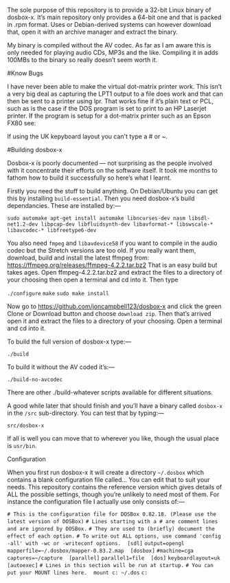 The sole purpose of this repository is to provide a 32-bit Linux binary of dosbox-x.  It’s main repository only provides a 64-bit one and that is packed in .rpm format.  Uses or Debian-derived systems can however download that, open it with an archive manager and extract the binary.

My binary is compiled without the AV codec.  As far as I am aware this is only needed for playing audio CDs, MP3s and the like.  Compiling it in adds 100MBs to the binary so really doesn’t seem worth it.


#Know Bugs

I have never been able to make the virtual dot-matrix printer work.  This isn’t a very big deal as capturing the LPT1 output to a file does work and that can then be sent to a printer using lpr.  That works fine if it’s plain text or PCL, such as is the case if the DOS program is set to print to an HP Laserjet printer.  If the program is setup for a dot-matrix printer such as an Epson FX80 see:

If using the UK kepyboard layout you can't type a # or ~.


#Building dosbox-x

Dosbox-x is poorly documented — not surprising as the people involved with it concentrate their efforts on the software itself.  It took me months to fathom how to build it successfully so here’s what I learnt.

Firstly you need the stuff to build anything.  On Debian/Ubuntu you can get this by installing `build-essential`.  Then you need dosbox-x’s build dependancies.  These are installed by:—

`sudo automake apt-get install automake libncurses-dev nasm libsdl-net1.2-dev libpcap-dev libfluidsynth-dev libavformat-* libswscale-* libavcodec-* libfreetype6-dev`

You also need `fmpeg` and `libavdevice58` if you want to compile in the audio codec but the Stretch versions are too old.  If you really want them, download, build and install the latest ffmpeg from: https://ffmpeg.org/releases/ffmpeg-4.2.2.tar.bz2  That is an easy build but takes ages.  Open ffmpeg-4.2.2.tar.bz2 and extract the files to a directory of your choosing then open a terminal and cd into it.  Then type

  `./configure`
  `make`
  `sudo make install`

Now go to https://github.com/joncampbell123/dosbox-x and click the green Clone or Download button and choose `download zip`.  Then that’s arrived open it and extract the files to a directory of your choosing.  Open a terminal and cd into it.

To build the full version of dosbox-x type:—

  `./build`

To build it without the AV coded it’s:—

  `./build-no-avcodec`

There are other ./build-whatever scripts available for different situations.

A good while later that should finish and you’ll have a binary called `dosbox-x` in the `/src` sub-directory.  You can test that by typing:—

  `src/dosbox-x`

If all is well you can move that to wherever you like, though the usual place is `usr/bin`.


Configuration

When you first run dosbox-x it will create a directory `~/.dosbox` which contains a blank configuration file called...  You can edit that to suit your needs.  This repository contains the reference version which gives details of ALL the possible settings, though you’re unlikely to need most of them.  For instance the configuration file I actually use only consists of:—

`# This is the configuration file for DOSBox 0.82.18. (Please use the latest version of DOSBox)`
`# Lines starting with a # are comment lines and are ignored by DOSBox.`
`# They are used to (briefly) document the effect of each option.`
`# To write out ALL options, use command 'config -all' with -wc or -writeconf options.`
` `
`[sdl]`
`output=opengl`
`mapperfile=~/.dosbox/mapper-0.83.2.map`
` `
`[dosbox]`
`#machine=cga`
`captures=~/capture`
` `
`[parallel]`
`parallel1=file`
` `
`[dos]`
`keyboardlayout=uk`
` `
`[autoexec]`
`# Lines in this section will be run at startup.`
`# You can put your MOUNT lines here.`
` `
`mount c: ~/.dos`
`c:`
